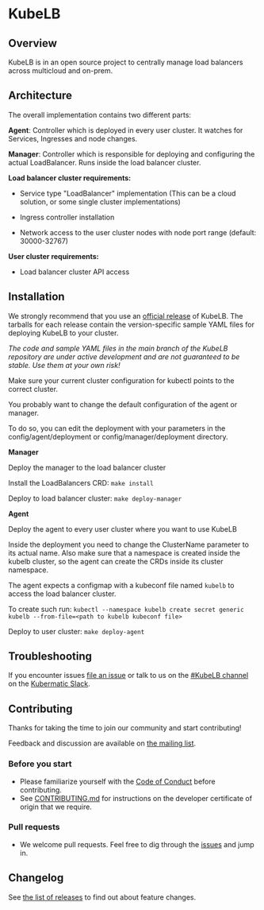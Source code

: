 # KubeLB

## Overview

KubeLB is in an open source project to centrally manage load balancers across multicloud and on-prem.

## Architecture

The overall implementation contains two different parts:

**Agent**: Controller which is deployed in every user cluster. It watches for Services, Ingresses and node changes.

**Manager**: Controller which is responsible for deploying and configuring the actual LoadBalancer. Runs inside the load
balancer cluster.

**Load balancer cluster requirements:**

* Service type "LoadBalancer" implementation (This can be a cloud solution, or some single cluster implementations)

* Ingress controller installation

* Network access to the user cluster nodes with node port range (default: 30000-32767)

**User cluster requirements:**

* Load balancer cluster API access

## Installation

We strongly recommend that you use an [official release][3] of KubeLB. The tarballs for each release contain the
version-specific sample YAML files for deploying KubeLB to your cluster.

_The code and sample YAML files in the main branch of the KubeLB repository are under active development and are not
guaranteed to be stable. Use them at your own risk!_

Make sure your current cluster configuration for kubectl points to the correct cluster.

You probably want to change the default configuration of the agent or manager.

To do so, you can edit the deployment with your parameters in the config/agent/deployment or config/manager/deployment
directory.

**Manager**

Deploy the manager to the load balancer cluster

Install the LoadBalancers CRD: `make install`

Deploy to load balancer cluster: `make deploy-manager`

**Agent**

Deploy the agent to every user cluster where you want to use KubeLB

Inside the deployment you need to change the ClusterName parameter to its actual name. Also make sure that a namespace
is created inside the kubelb cluster, so the agent can create the CRDs inside its cluster namespace.

The agent expects a configmap with a kubeconf file named `kubelb` to access the load balancer cluster.

To create such run: `kubectl --namespace kubelb create secret generic kubelb --from-file=<path to kubelb kubeconf file>`

Deploy to user cluster: `make deploy-agent`

## Troubleshooting

If you encounter issues [file an issue][1] or talk to us on the [#KubeLB channel][12] on the [Kubermatic Slack][15].

## Contributing

Thanks for taking the time to join our community and start contributing!

Feedback and discussion are available on [the mailing list][11].

### Before you start

* Please familiarize yourself with the [Code of Conduct][4] before contributing.
* See [CONTRIBUTING.md][2] for instructions on the developer certificate of origin that we require.

### Pull requests

* We welcome pull requests. Feel free to dig through the [issues][1] and jump in.

## Changelog

See [the list of releases][3] to find out about feature changes.

[1]: https://github.com/kubermatic/KubeLB/issues

[2]: https://github.com/kubermatic/KubeLB/blob/main/CONTRIBUTING.md

[3]: https://github.com/kubermatic/KubeLB/releases

[4]: https://github.com/kubermatic/KubeLB/blob/main/CODE_OF_CONDUCT.md

[11]: https://groups.google.com/forum/#!forum/kubelb-dev

[12]: https://kubermatic.slack.com/messages/kubelb

[15]: http://slack.kubermatic.io/

[21]: https://kubermatic.github.io/KubeLB/
